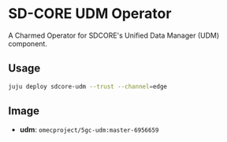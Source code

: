 # SD-CORE UDM Operator

A Charmed Operator for SDCORE's Unified Data Manager (UDM) component. 

## Usage

```bash
juju deploy sdcore-udm --trust --channel=edge
```

## Image

- **udm**: `omecproject/5gc-udm:master-6956659`
